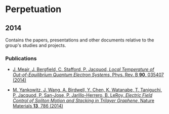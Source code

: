 # Perpetuation
## 2014
Contains the papers, presentations and other documents relative to the group's studies and projects.

### Publications

* [J. Meair, J. Bergfield, C. Stafford, P. Jacquod, *Local Temperature of Out-of-Equilibrium Quantum Electron Systems*, Phys. Rev. B **90**, 035407 (2014)](https://github.com/GeeeHesso/Perpetuation/tree/master/2014/Papers/Local_Temperature)

* [M. Yankowitz, J. Wang, A. Birdwell, Y. Chen, K. Watanabe, T. Taniguchi, P. Jacquod, P. San-Jose, P. Jarillo-Herrero, B. LeRoy, *Electric Field Control of Soliton Motion and Stacking in Trilayer Graphene*, Nature Materials **13**, 786 (2014)](https://github.com/GeeeHesso/Perpetuation/tree/master/2014/Papers/Soliton_Motion_Graphene)
